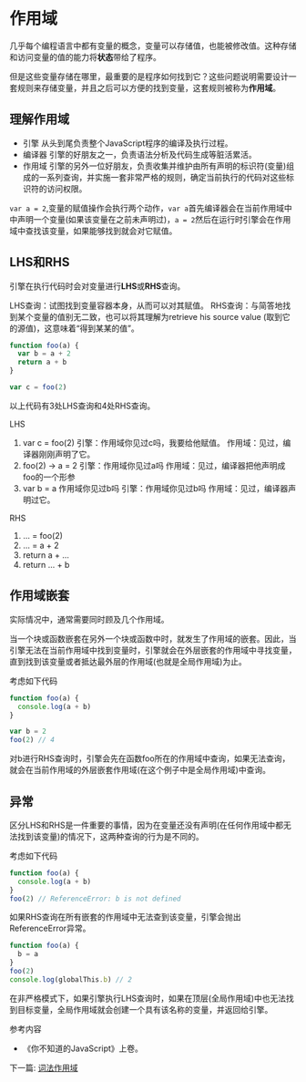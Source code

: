 # 作用域

几乎每个编程语言中都有变量的概念，变量可以存储值，也能被修改值。这种存储和访问变量的值的能力将**状态**带给了程序。

但是这些变量存储在哪里，最重要的是程序如何找到它？这些问题说明需要设计一套规则来存储变量，并且之后可以方便的找到变量，这套规则被称为**作用域**。

## 理解作用域

* 引擎
  从头到尾负责整个JavaScript程序的编译及执行过程。
* 编译器
  引擎的好朋友之一，负责语法分析及代码生成等脏活累活。
* 作用域
  引擎的另外一位好朋友，负责收集并维护由所有声明的标识符(变量)组成的一系列查询，并实施一套非常严格的规则，确定当前执行的代码对这些标识符的访问权限。

`var a = 2`,变量的赋值操作会执行两个动作，`var a`首先编译器会在当前作用域中中声明一个变量(如果该变量在之前未声明过)，`a = 2`然后在运行时引擎会在作用域中查找该变量，如果能够找到就会对它赋值。

## LHS和RHS

引擎在执行代码时会对变量进行**LHS**或**RHS**查询。

LHS查询：试图找到变量容器本身，从而可以对其赋值。
RHS查询：与简答地找到某个变量的值别无二致，也可以将其理解为retrieve his source value (取到它的源值)，这意味着“得到某某的值”。

```js
function foo(a) {
  var b = a + 2
  return a + b
}

var c = foo(2)
```

以上代码有3处LHS查询和4处RHS查询。

LHS

1. var c = foo(2)
  引擎：作用域你见过c吗，我要给他赋值。
  作用域：见过，编译器刚刚声明了它。
1. foo(2) -> a = 2
  引擎：作用域你见过a吗
  作用域：见过，编译器把他声明成foo的一个形参
1. var b = a 作用域你见过b吗
  引擎：作用域你见过b吗
  作用域：见过，编译器声明过它。

RHS

1. ... = foo(2)
2. ... = a + 2
3. return a + ...
4. return ... + b

## 作用域嵌套

实际情况中，通常需要同时顾及几个作用域。

当一个块或函数嵌套在另外一个块或函数中时，就发生了作用域的嵌套。因此，当引擎无法在当前作用域中找到变量时，引擎就会在外层嵌套的作用域中寻找变量，直到找到该变量或者抵达最外层的作用域(也就是全局作用域)为止。

考虑如下代码

```js
function foo(a) {
  console.log(a + b)
}

var b = 2
foo(2) // 4
```

对b进行RHS查询时，引擎会先在函数foo所在的作用域中查询，如果无法查询，就会在当前作用域的外层嵌套作用域(在这个例子中是全局作用域)中查询。

## 异常

区分LHS和RHS是一件重要的事情，因为在变量还没有声明(在任何作用域中都无法找到该变量)的情况下，这两种查询的行为是不同的。

考虑如下代码

```js
function foo(a) {
  console.log(a + b)
}
foo(2) // ReferenceError: b is not defined
```

如果RHS查询在所有嵌套的作用域中无法查到该变量，引擎会抛出ReferenceError异常。

```js
function foo(a) {
  b = a
}
foo(2)
console.log(globalThis.b) // 2
```

在非严格模式下，如果引擎执行LHS查询时，如果在顶层(全局作用域)中也无法找到目标变量，全局作用域就会创建一个具有该名称的变量，并返回给引擎。

参考内容

* 《你不知道的JavaScript》上卷。

下一篇: [词法作用域](./%E8%AF%8D%E6%B3%95%E4%BD%9C%E7%94%A8%E5%9F%9F.md)
